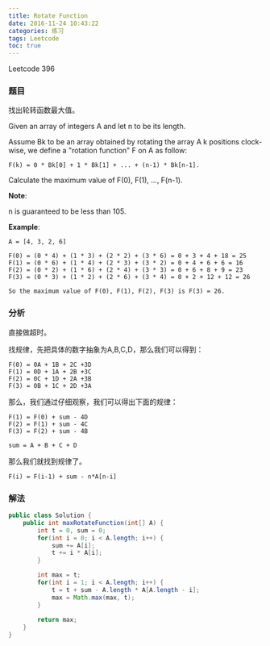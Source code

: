 ```yaml
---
title: Rotate Function
date: 2016-11-24 10:43:22
categories: 练习
tags: Leetcode
toc: true
---
```


Leetcode 396

### 题目

找出轮转函数最大值。

Given an array of integers A and let n to be its length.

Assume Bk to be an array obtained by rotating the array A k positions clock-wise, we define a "rotation function" F on A as follow:

```
F(k) = 0 * Bk[0] + 1 * Bk[1] + ... + (n-1) * Bk[n-1].
```

Calculate the maximum value of F(0), F(1), ..., F(n-1).

__Note__:

n is guaranteed to be less than 105.

__Example__:

```
A = [4, 3, 2, 6]

F(0) = (0 * 4) + (1 * 3) + (2 * 2) + (3 * 6) = 0 + 3 + 4 + 18 = 25
F(1) = (0 * 6) + (1 * 4) + (2 * 3) + (3 * 2) = 0 + 4 + 6 + 6 = 16
F(2) = (0 * 2) + (1 * 6) + (2 * 4) + (3 * 3) = 0 + 6 + 8 + 9 = 23
F(3) = (0 * 3) + (1 * 2) + (2 * 6) + (3 * 4) = 0 + 2 + 12 + 12 = 26

So the maximum value of F(0), F(1), F(2), F(3) is F(3) = 26.
```

### 分析

直接做超时。

找规律，先把具体的数字抽象为A,B,C,D，那么我们可以得到：

```
F(0) = 0A + 1B + 2C +3D
F(1) = 0D + 1A + 2B +3C
F(2) = 0C + 1D + 2A +3B
F(3) = 0B + 1C + 2D +3A
```

那么，我们通过仔细观察，我们可以得出下面的规律：

```
F(1) = F(0) + sum - 4D
F(2) = F(1) + sum - 4C
F(3) = F(2) + sum - 4B

sum = A + B + C + D
```

那么我们就找到规律了。

```
F(i) = F(i-1) + sum - n*A[n-i]
```

### 解法

```java
public class Solution {
    public int maxRotateFunction(int[] A) {
        int t = 0, sum = 0;
        for(int i = 0; i < A.length; i++) {
            sum += A[i];
            t += i * A[i];
        }

        int max = t;
        for(int i = 1; i < A.length; i++) {
            t = t + sum - A.length * A[A.length - i];
            max = Math.max(max, t);
        }
        
        return max;
    }
}
```